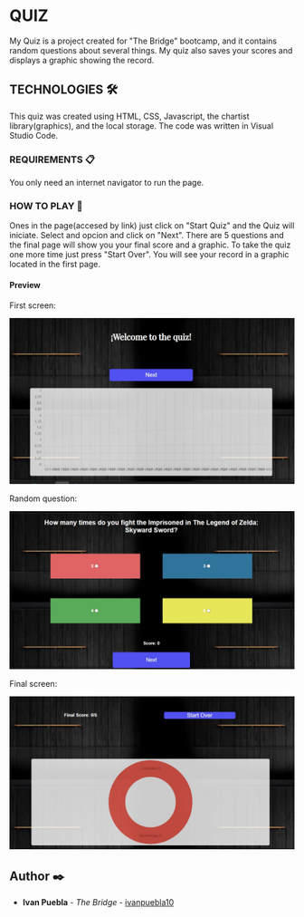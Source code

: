 # QUIZ
My Quiz is a project created for "The Bridge" bootcamp, and it contains random questions about several things. My quiz also saves your scores and displays a graphic showing the record.

## TECHNOLOGIES 🛠️
This quiz was created using HTML, CSS, Javascript, the chartist library(graphics), and the local storage. The code was written in Visual Studio Code.


### REQUIREMENTS 📋
You only need an internet navigator to run the page.

### HOW TO PLAY 🔧
Ones in the page(accesed by link) just click on "Start Quiz" and the Quiz will iniciate. Select and opcion and click on "Next". There are 5 questions and the final page will show you your final score and a graphic. To take the quiz one more time just press "Start Over". You will see your record in a graphic located in the first page.

#### Preview

First screen:

![foto](./images/pantallainicial.jpg) 

Random question: 

![foto](./images/pregunta.jpg) 

Final screen:

![foto](./images/pantallafinal.jpg) 


## Author ✒️
* **Ivan Puebla** - *The Bridge* - [ivanpuebla10](https://github.com/ivanpuebla10)



